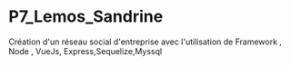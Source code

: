 # P7_Lemos_Sandrine
Création d'un réseau social d'entreprise avec l'utilisation de Framework , Node , VueJs, Express,Sequelize,Myssql
